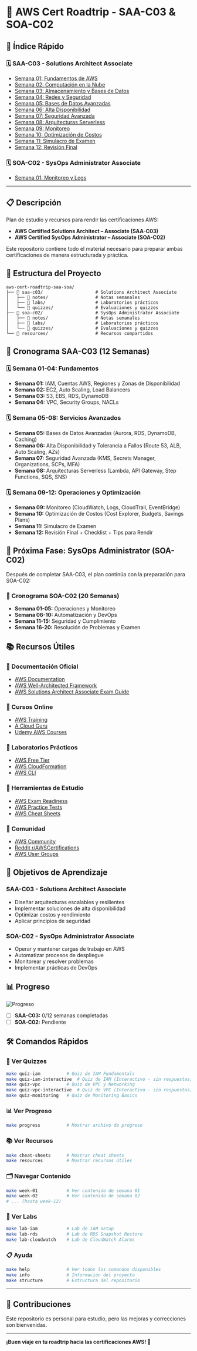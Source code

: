 # 🚀 AWS Cert Roadtrip - SAA-C03 & SOA-C02

## 📌 Índice Rápido

### 🗓 SAA-C03 - Solutions Architect Associate
- [Semana 01: Fundamentos de AWS](./saa-c03/notes/week-01.md)
- [Semana 02: Computación en la Nube](./saa-c03/notes/week-02.md)
- [Semana 03: Almacenamiento y Bases de Datos](./saa-c03/notes/week-03.md)
- [Semana 04: Redes y Seguridad](./saa-c03/notes/week-04.md)
- [Semana 05: Bases de Datos Avanzadas](./saa-c03/notes/week-05.md)
- [Semana 06: Alta Disponibilidad](./saa-c03/notes/week-06.md)
- [Semana 07: Seguridad Avanzada](./saa-c03/notes/week-07.md)
- [Semana 08: Arquitecturas Serverless](./saa-c03/notes/week-08.md)
- [Semana 09: Monitoreo](./saa-c03/notes/week-09.md)
- [Semana 10: Optimización de Costos](./saa-c03/notes/week-10.md)
- [Semana 11: Simulacro de Examen](./saa-c03/notes/week-11.md)
- [Semana 12: Revisión Final](./saa-c03/notes/week-12.md)

### 🗓 SOA-C02 - SysOps Administrator Associate
- [Semana 01: Monitoreo y Logs](./soa-c02/notes/week-01.md)

---

## 📋 Descripción

Plan de estudio y recursos para rendir las certificaciones AWS:
- **AWS Certified Solutions Architect – Associate (SAA-C03)**
- **AWS Certified SysOps Administrator – Associate (SOA-C02)**

Este repositorio contiene todo el material necesario para preparar ambas certificaciones de manera estructurada y práctica.

## 📂 Estructura del Proyecto

```
aws-cert-roadtrip-saa-soa/
├── 📂 saa-c03/                    # Solutions Architect Associate
│   ├── 📂 notes/                  # Notas semanales
│   ├── 📂 labs/                   # Laboratorios prácticos
│   └── 📂 quizzes/                # Evaluaciones y quizzes
├── 📂 soa-c02/                    # SysOps Administrator Associate
│   ├── 📂 notes/                  # Notas semanales
│   ├── 📂 labs/                   # Laboratorios prácticos
│   └── 📂 quizzes/                # Evaluaciones y quizzes
└── 📂 resources/                  # Recursos compartidos
```

## 📅 Cronograma SAA-C03 (12 Semanas)

### 🗓 Semana 01-04: Fundamentos
- **Semana 01:** IAM, Cuentas AWS, Regiones y Zonas de Disponibilidad
- **Semana 02:** EC2, Auto Scaling, Load Balancers
- **Semana 03:** S3, EBS, RDS, DynamoDB
- **Semana 04:** VPC, Security Groups, NACLs

### 🗓 Semana 05-08: Servicios Avanzados
- **Semana 05:** Bases de Datos Avanzadas (Aurora, RDS, DynamoDB, Caching)
- **Semana 06:** Alta Disponibilidad y Tolerancia a Fallos (Route 53, ALB, Auto Scaling, AZs)
- **Semana 07:** Seguridad Avanzada (KMS, Secrets Manager, Organizations, SCPs, MFA)
- **Semana 08:** Arquitecturas Serverless (Lambda, API Gateway, Step Functions, SQS, SNS)

### 🗓 Semana 09-12: Operaciones y Optimización
- **Semana 09:** Monitoreo (CloudWatch, Logs, CloudTrail, EventBridge)
- **Semana 10:** Optimización de Costos (Cost Explorer, Budgets, Savings Plans)
- **Semana 11:** Simulacro de Examen
- **Semana 12:** Revisión Final + Checklist + Tips para Rendir

## 🎯 Próxima Fase: SysOps Administrator (SOA-C02)

Después de completar SAA-C03, el plan continúa con la preparación para SOA-C02:

### 📅 Cronograma SOA-C02 (20 Semanas)
- **Semana 01-05:** Operaciones y Monitoreo
- **Semana 06-10:** Automatización y DevOps
- **Semana 11-15:** Seguridad y Cumplimiento
- **Semana 16-20:** Resolución de Problemas y Examen

## 📚 Recursos Útiles

### 📖 Documentación Oficial
- [AWS Documentation](https://docs.aws.amazon.com/)
- [AWS Well-Architected Framework](https://aws.amazon.com/architecture/well-architected/)
- [AWS Solutions Architect Associate Exam Guide](https://aws.amazon.com/certification/certified-solutions-architect-associate/)

### 🎥 Cursos Online
- [AWS Training](https://aws.amazon.com/training/)
- [A Cloud Guru](https://acloudguru.com/)
- [Udemy AWS Courses](https://www.udemy.com/topic/aws/)

### 🧪 Laboratorios Prácticos
- [AWS Free Tier](https://aws.amazon.com/free/)
- [AWS CloudFormation](https://aws.amazon.com/cloudformation/)
- [AWS CLI](https://aws.amazon.com/cli/)

### 📝 Herramientas de Estudio
- [AWS Exam Readiness](https://aws.amazon.com/certification/exam-readiness/)
- [AWS Practice Tests](https://aws.amazon.com/certification/practice-exams/)
- [AWS Cheat Sheets](https://tutorialsdojo.com/aws-cheat-sheets/)

### 💬 Comunidad
- [AWS Community](https://aws.amazon.com/community/)
- [Reddit r/AWSCertifications](https://www.reddit.com/r/AWSCertifications/)
- [AWS User Groups](https://aws.amazon.com/events/usergroups/)

## 🎯 Objetivos de Aprendizaje

### SAA-C03 - Solutions Architect Associate
- Diseñar arquitecturas escalables y resilientes
- Implementar soluciones de alta disponibilidad
- Optimizar costos y rendimiento
- Aplicar principios de seguridad

### SOA-C02 - SysOps Administrator Associate
- Operar y mantener cargas de trabajo en AWS
- Automatizar procesos de despliegue
- Monitorear y resolver problemas
- Implementar prácticas de DevOps

## 📊 Progreso

![Progreso](https://img.shields.io/badge/Progreso-0%25-blue)

- [ ] **SAA-C03:** 0/12 semanas completadas
- [ ] **SOA-C02:** Pendiente

## 🛠️ Comandos Rápidos

### 📝 Ver Quizzes
```bash
make quiz-iam          # Quiz de IAM Fundamentals
make quiz-iam-interactive  # Quiz de IAM (Interactivo - sin respuestas)
make quiz-vpc          # Quiz de VPC y Networking
make quiz-vpc-interactive  # Quiz de VPC (Interactivo - sin respuestas)
make quiz-monitoring   # Quiz de Monitoring Basics
```

### 📊 Ver Progreso
```bash
make progress          # Mostrar archivo de progreso
```

### 📚 Ver Recursos
```bash
make cheat-sheets      # Mostrar cheat sheets
make resources         # Mostrar recursos útiles
```

### 🗂️ Navegar Contenido
```bash
make week-01           # Ver contenido de semana 01
make week-02           # Ver contenido de semana 02
# ... (hasta week-12)
```

### 🧪 Ver Labs
```bash
make lab-iam           # Lab de IAM Setup
make lab-rds           # Lab de RDS Snapshot Restore
make lab-cloudwatch    # Lab de CloudWatch Alarms
```

### 📋 Ayuda
```bash
make help              # Ver todos los comandos disponibles
make info              # Información del proyecto
make structure         # Estructura del repositorio
```

---

## 🤝 Contribuciones

Este repositorio es personal para estudio, pero las mejoras y correcciones son bienvenidas.

---

**¡Buen viaje en tu roadtrip hacia las certificaciones AWS! 🚀**
